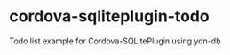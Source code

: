 cordova-sqliteplugin-todo
=========================

Todo list example for Cordova-SQLitePlugin using ydn-db

